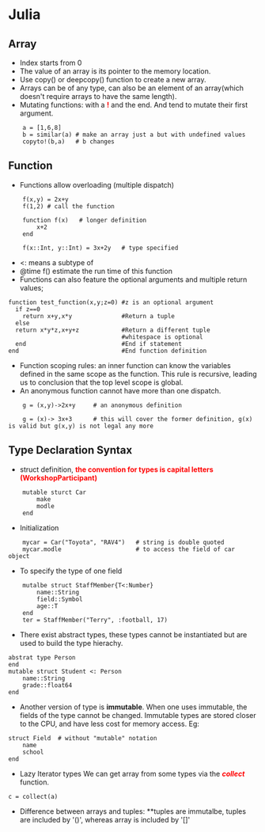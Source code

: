 # Julia

## Array

- Index starts from 0
- The  value of an array is its pointer to the memory location.
- Use copy() or deepcopy() function to create a new array.
- Arrays can be of any type, can also be an element of an array(which doesn't require arrays to have the same length).
- Mutating functions: with a <span style="color:red">**!** </span>and the end. And tend to mutate their first argument.
```
    a = [1,6,8]
    b = similar(a) # make an array just a but with undefined values
    copyto!(b,a)   # b changes
```

## Function
- Functions allow overloading (multiple dispatch)
```
    f(x,y) = 2x+y
    f(1,2) # call the function

    function f(x)   # longer definition
        x+2
    end 

    f(x::Int, y::Int) = 3x+2y   # type specified
```
- <: means a subtype of 
- @time f() estimate the run time of this function
- Functions can also feature the optional arguments and multiple return values;
```
function test_function(x,y;z=0) #z is an optional argument
  if z==0
    return x+y,x*y              #Return a tuple
  else
  return x*y*z,x+y+z            #Return a different tuple
                                #whitespace is optional
  end                           #End if statement
end                             #End function definition
```
- Function scoping rules: an inner function can know the variables defined in the same scope as the function. This rule is recursive, leading us to conclusion that the top level scope is global.
- An anonymous function cannot have more than one dispatch.
```
    g = (x,y)->2x+y     # an anonymous definition

    g = (x)-> 3x+3      # this will cover the former definition, g(x) is valid but g(x,y) is not legal any more  
```
## Type Declaration Syntax
- struct definition, <span style="color:red;">**the convention for types is capital letters (WorkshopParticipant)**</span>
```
    mutable sturct Car
        make
        modle
    end 
```
- Initialization
```
    mycar = Car("Toyota", "RAV4")   # string is double quoted
    mycar.modle                     # to access the field of car object
```
- To specify the type of one  field
```
    mutalbe struct StaffMember{T<:Number}
        name::String
        field::Symbol
        age::T
    end
    ter = StaffMember("Terry", :football, 17)
```
- There exist abstract types, these types cannot be instantiated but are used to build the type hierachy.
```
abstrat type Person
end
mutable struct Student <: Person
    name::String
    grade::float64
end
```
- Another version of type is **immutable**. When one uses immutable, the fields of the type cannot be changed. Immutable types are stored closer to the CPU, and have less cost for memory access. Eg:
```
struct Field  # without "mutable" notation
    name
    school
end
```
- Lazy Iterator types 
We can get array from some types via the <span style="color:red;">***collect***</span> function.
```
c = collect(a)
```
- Difference between arrays and tuples: **tuples are immutalbe, tuples are included by '()', whereas array is included by '[]'

